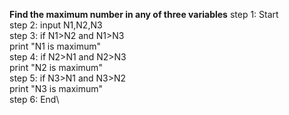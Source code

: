 **Find the maximum number in any of three variables**
step 1: Start\
step 2: input N1,N2,N3\
step 3: if N1>N2 and N1>N3\
            print "N1 is maximum"\
step 4: if N2>N1 and N2>N3\
            print "N2 is maximum"\
step 5: if N3>N1 and N3>N2\
            print "N3 is maximum"\
 step 6: End\          
            
